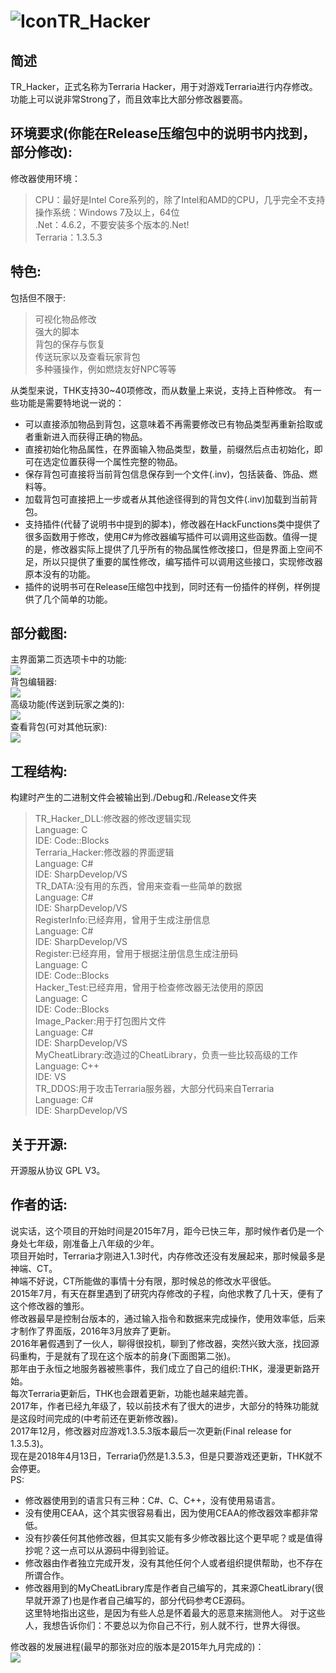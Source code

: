 # ![Icon](Pictures/Icon.png)TR_Hacker
## 简述
TR_Hacker，正式名称为Terraria Hacker，用于对游戏Terraria进行内存修改。
功能上可以说非常Strong了，而且效率比大部分修改器要高。


## 环境要求(你能在Release压缩包中的说明书内找到，部分修改):

修改器使用环境：
>CPU：最好是Intel Core系列的，除了Intel和AMD的CPU，几乎完全不支持  
操作系统：Windows 7及以上，64位  
.Net：4.6.2，不要安装多个版本的.Net!   
Terraria：1.3.5.3  

## 特色:
包括但不限于:
>可视化物品修改  
强大的脚本  
背包的保存与恢复  
传送玩家以及查看玩家背包  
多种骚操作，例如燃烧友好NPC等等  

从类型来说，THK支持30~40项修改，而从数量上来说，支持上百种修改。
有一些功能是需要特地说一说的：

* 可以直接添加物品到背包，这意味着不再需要修改已有物品类型再重新拾取或者重新进入而获得正确的物品。
* 直接初始化物品属性，在界面输入物品类型，数量，前缀然后点击初始化，即可在选定位置获得一个属性完整的物品。
* 保存背包可直接将当前背包信息保存到一个文件(.inv)，包括装备、饰品、燃料等。
* 加载背包可直接把上一步或者从其他途径得到的背包文件(.inv)加载到当前背包。
* 支持插件(代替了说明书中提到的脚本)，修改器在HackFunctions类中提供了很多函数用于修改，使用C#为修改器编写插件可以调用这些函数。值得一提的是，修改器实际上提供了几乎所有的物品属性修改接口，但是界面上空间不足，所以只提供了重要的属性修改，编写插件可以调用这些接口，实现修改器原本没有的功能。
* 插件的说明书可在Release压缩包中找到，同时还有一份插件的样例，样例提供了几个简单的功能。

## 部分截图:
主界面第二页选项卡中的功能:  
![](Pictures/Page2.png)  
背包编辑器:  
![](Pictures/InvEditor.png)  
高级功能(传送到玩家之类的):  
![](Pictures/Advanced.png)  
查看背包(可对其他玩家):  
![](Pictures/InvChecker.png)  


## 工程结构:
构建时产生的二进制文件会被输出到./Debug和./Release文件夹
>TR_Hacker_DLL:修改器的修改逻辑实现  
Language:	C  
IDE:		Code::Blocks  
Terraria_Hacker:修改器的界面逻辑  
Language:	C#  
IDE:		SharpDevelop/VS  
TR_DATA:没有用的东西，曾用来查看一些简单的数据  
Language:	C#  
IDE:		SharpDevelop/VS  
RegisterInfo:已经弃用，曾用于生成注册信息  
Language:	C#  
IDE:		SharpDevelop/VS  
Register:已经弃用，曾用于根据注册信息生成注册码  
Language:	C  
IDE:		Code::Blocks  
Hacker_Test:已经弃用，曾用于检查修改器无法使用的原因  
Language:	C  
IDE:		Code::Blocks  
Image_Packer:用于打包图片文件  
Language:	C#  
IDE:		SharpDevelop/VS  
MyCheatLibrary:改造过的CheatLibrary，负责一些比较高级的工作  
Language:	C++  
IDE:		VS  
TR_DDOS:用于攻击Terraria服务器，大部分代码来自Terraria  
Language:	C#  
IDE:		SharpDevelop/VS  

## 关于开源:
开源服从协议 GPL V3。

## 作者的话:
说实话，这个项目的开始时间是2015年7月，距今已快三年，那时候作者仍是一个身处七年级，刚准备上八年级的少年。  
项目开始时，Terraria才刚进入1.3时代，内存修改还没有发展起来，那时候最多是神端、CT。  
神端不好说，CT所能做的事情十分有限，那时候总的修改水平很低。  
2015年7月，有天在群里遇到了研究内存修改的子程，向他求教了几十天，便有了这个修改器的雏形。  
修改器最早是控制台版本的，通过输入指令和数据来完成操作，使用效率低，后来才制作了界面版，2016年3月放弃了更新。  
2016年暑假遇到了一伙人，聊得很投机，聊到了修改器，突然兴致大涨，找回源码重构，于是就有了现在这个版本的前身(下面图第二张)。  
那年由于永恒之地服务器被熊事件，我们成立了自己的组织:THK，漫漫更新路开始。  
每次Terraria更新后，THK也会跟着更新，功能也越来越完善。  
2017年，作者已经九年级了，较以前技术有了很大的进步，大部分的特殊功能就是这段时间完成的(中考前还在更新修改器)。  
2017年12月，修改器对应游戏1.3.5.3版本最后一次更新(Final release for 1.3.5.3)。  
现在是2018年4月13日，Terraria仍然是1.3.5.3，但是只要游戏还更新，THK就不会停更。  
PS:  
* 修改器使用到的语言只有三种：C#、C、C++，没有使用易语言。  
* 没有使用CEAA，这个其实很容易看出，因为使用CEAA的修改器效率都非常低。  
* 没有抄袭任何其他修改器，但其实又能有多少修改器比这个更早呢？或是值得抄呢？这一点可以从源码中得到验证。  
* 修改器由作者独立完成开发，没有其他任何个人或者组织提供帮助，也不存在所谓合作。 
* 修改器用到的MyCheatLibrary库是作者自己编写的，其来源CheatLibrary(很早就开源了)也是作者自己编写的，部分代码参考CE源码。  
这里特地指出这些，是因为有些人总是怀着最大的恶意来揣测他人。
对于这些人，我想告诉你们：不要总以为你自己不行，别人就不行，世界大得很。
  
修改器的发展进程(最早的那张对应的版本是2015年九月完成的)：  
![](Pictures/Progress.png)

